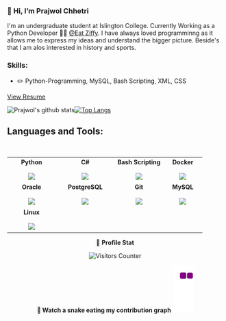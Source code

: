 ### 👋 Hi, I’m Prajwol Chhetri

I'm an undergraduate student at Islington College. Currently Working as a Python Developer 👨‍💻 [@Eat Ziffy](https://www.eatziffy.com/). I have always loved programminng as it allows me to express my ideas and understand the bigger picture. Beside's that I am alos interested in history and sports.

### Skills:
- :pencil2: Python-Programming, MySQL, Bash Scripting, XML, CSS 

[View Resume](https://prajwol-chhetri.github.io/minimal-mistakes/assets/docs/resume.pdf)

![Prajwol's github stats](https://github-readme-stats.vercel.app/api?username=prajwol-chhetri&count_private=true&show_icons=true&theme=dark)<a href="https://github.com/prajwol-chhetri">[![Top Langs](https://github-readme-stats.vercel.app/api/top-langs/?username=prajwol-chhetri&layout=compact&theme=dark)](https://github.com/prajwol-chhetri)</a>

## Languages and Tools:
<br/>
<center>
<table>
<tbody align="center">
 <tr>
   
<td align="center" width="25%">
<span><b><center>Python</center></b></span><br/> 
<img height=75px src="https://img.icons8.com/color/2x/python.png"> 
</td>

   
<td align="center" width="30%">
<span><b><center>C#</center></b></span><br/>  
<img height=75px src="https://icons8.com/icon/55205/c-sharp-logo"> 
</td>

<td align="center" width="25%">
<span><b><center>Bash Scripting</center></b></span><br/> 
<img height=75px src="https://icons8.com/icon/50ZQHdJTmPqw/bash"> 
</td>

<td align="center" width="25%">
<span><b><center>Docker</center></b></span><br/>  
<img height=75px src="https://icons8.com/icon/22813/docker"> 
</td>
</tr>

<tr> 
<td align="center" width="25%">
<span><b><center>Oracle</center></b></span><br/> 
<img height=75px src="https://icons8.com/icon/39913/oracle-logo"> 
</td>

<td align="center" width="25%">
<span><b><center>PostgreSQL</center></b></span> <br/>
<img height=75px src="https://icons8.com/icon/38561/postgresql"> 
</td>

<td align="center" width="25%">
<span><b><center>Git</center></b></span> <br/>
<img height=75px src="https://img.icons8.com/ios-glyphs/2x/github-2.png"> 
</td>

<td align="center" width="25%">
<span><b><center>MySQL</center></b></span> <br/>
<img height=75px src="https://img.icons8.com/color/48/000000/mysql.png"/>
</td>

</tr>

<tr>
<td align="center" width="25%">
<span><b><center>Linux</center></b></span> <br/>
<img height=75px src="https://img.icons8.com/color/48/000000/linux.png"/>
</td>
</tr>
</tbody>
</table>

👨 **Profile Stat**

<img src="https://visitor-badge.glitch.me/badge?page_id=prajwol-chhetri.prajwol-chhetri" alt="Visitors Counter">

**🐍 Watch a snake eating my contribution graph**
![graph](https://github.com/Prajwol-Chhetri/Prajwol-Chhetri/blob/output/github-contribution-grid-snake.gif)
